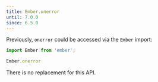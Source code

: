 ```yaml
---
title: Ember.onerror
until: 7.0.0
since: 6.5.0
---
```



Previously, `onerror` could be accessed via the `Ember` import:
```js
import Ember from 'ember';

Ember.onerror
```

There is no replacement for this API.
